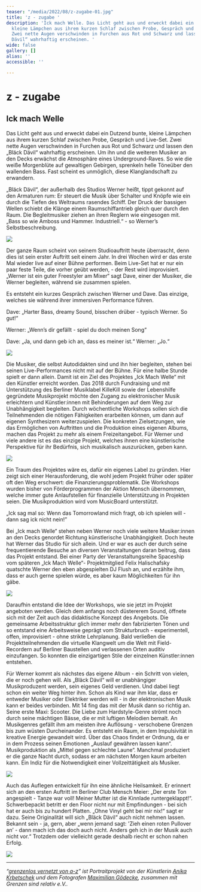 ```yaml
---
teaser: "/media/2022/08/z-zugabe-01.jpg"
title: 'z - zugabe '
description: 'Ick mach Welle. Das Licht geht aus und erweckt dabei ein Duzend bunte,
  kleine Lämpchen aus ihrem kurzen Schlaf zwischen Probe, Gespräch und Live-Set.
  Zwei nette Augen verschwinden in Furchen aus Rot und Schwarz und lassen den „Bläck
  Dävil“ wahrhaftig erscheinen. '
wide: false
gallery: []
alias: ''
accessible: ''

---
```

# z - zugabe

## Ick mach Welle

Das Licht geht aus und erweckt dabei ein Dutzend bunte, kleine Lämpchen aus ihrem kurzen Schlaf zwischen Probe, Gespräch und Live-Set. Zwei nette Augen verschwinden in Furchen aus Rot und Schwarz und lassen den „Bläck Dävil“ wahrhaftig erscheinen. Um ihn und die weiteren Musiker an den Decks erwächst die Atmosphäre eines Underground-Raves. So wie die weiße Morgenblüte auf gewaltigen Gebirgen, sprenkeln helle Töneüber den wallenden Bass. Fast scheint es unmöglich, diese Klanglandschaft zu erwandern.

„Bläck Dävil“, der außerhalb des Studios Werner heißt, tippt gekonnt auf den Armaturen rum: Er steuert die Musik über Schalter und Knöpfe wie ein durch die Tiefen des Weltraums rasendes Schiff. Der Druck der bassigen Wellen schiebt die Klänge einem Raumschiffantrieb gleich quer durch den Raum. Die Begleitmusiker ziehen an ihren Reglern wie eingesogen mit. „Bass so wie Amboss und Hammer. Industriell.“ - so Werner’s Selbstbeschreibung.

![](/media/2022/08/01-gsr-ick-mach-welle-maximilian-goedecke-photography-berlin-anika-krbetschek-01.jpg)

Der ganze Raum scheint von seinem Studioauftritt heute überrascht, denn dies ist sein erster Auftritt seit einem Jahr. In drei Wochen wird er das erste Mal wieder live auf einer Bühne performen. Beim Live-Set hat er nur ein paar feste Teile, die vorher geübt werden, - der Rest wird improvisiert. „Werner ist ein guter Freestyler am Mixer“ sagt Dave, einer der Musiker, die Werner begleiten, während sie zusammen spielen.

Es entsteht ein kurzes Gespräch zwischen Werner und Dave. Das einzige, welches sie während ihrer immersiven Performance führen.

Dave: „Harter Bass, dreamy Sound, bisschen drüber - typisch Werner. So gut!“

Werner: „Wenn’s dir gefällt - spiel du doch meinen Song“

Dave: „Ja, und dann geb ich an, dass es meiner ist.“ Werner: „Jo.“

![](/media/2022/08/02-gsr-ick-mach-welle-maximilian-goedecke-photography-berlin-anika-krbetschek-02.jpg)

Die Musiker, die selbst Autodidakten sind und ihn hier begleiten, stehen bei seinen Live-Performances nicht mit auf der Bühne. Für eine halbe Stunde spielt er dann allein. Damit ist ein Ziel des Projektes „Ick Mach Welle“ mit den Künstler erreicht worden. Das 2018 durch Fundraising und mit Unterstützung des Berliner Musiklabel KilleKill sowie der Lebenshilfe gegründete Musikprojekt möchte den Zugang zu elektronischer Musik erleichtern und Künstler:innen mit Behinderungen auf dem Weg zur Unabhängigkeit begleiten. Durch wöchentliche Workshops sollen sich die Teilnehmenden die nötigen Fähigkeiten erarbeiten können, um dann auf eigenen Synthesizern weiterzuspielen. Die konkreten Zielsetzungen, wie das Ermöglichen von Auftritten und die Produktion eines eigenen Albums, machen das Projekt zu mehr als einem Freizeitangebot. Für Werner und viele andere ist es das einzige Projekt, welches ihnen eine künstlerische Perspektive für ihr Bedürfnis, sich musikalisch auszurücken, geben kann.

![](/media/2022/08/03-gsr-ick-mach-welle-maximilian-goedecke-photography-berlin-anika-krbetschek-04.jpg)

Ein Traum des Projektes wäre es, dafür ein eigenes Label zu gründen. Hier zeigt sich einer Herausforderung, die wohl jedem Projekt früher oder später oft den Weg erschwert: die Finanzierungsproblematik. Die Workshops wurden bisher von Förderprogrammen der Aktion Mensch übernommen, welche immer gute Anlaufstellen für finanzielle Unterstützung in Projekten seien. Die Musikproduktion wird vom MusicBoard unterstützt.

„Ick sag mal so: Wenn das Tomorrowland mich fragt, ob ich spielen will - dann sag ick nicht nein!”

Bei „Ick mach Welle“ stehen neben Werner noch viele weitere Musiker:innen an den Decks genordet Richtung künstlerische Unabhängigkeit. Doch heute hat Werner das Studio für sich allein. Und er war es auch der durch seine frequentierende Besuche an diversen Veranstaltungen daran beitrug, dass das Projekt entstand. Bei einer Party der Veranstaltungsreihe Spaceship vom späteren „Ick Mach Welle“- Projektmitglied Felix Halischafsky quatschte Werner den eben abgespielten DJ Flush an, und erzählte ihm, dass er auch gerne spielen würde, es aber kaum Möglichkeiten für ihn gäbe.

![](/media/2022/08/04-gsr-ick-mach-welle-maximilian-goedecke-photography-berlin-anika-krbetschek-05.jpg)

Daraufhin entstand die Idee der Workshops, wie sie jetzt im Projekt angeboten werden. Gleich dem anfangs noch düstererem Sound, öffnete sich mit der Zeit auch das didaktische Konzept des Angebots. Die gemeinsame Arbeitsstruktur glich immer mehr den fabrizierten Tönen und so entstand eine Arbeitsweise geprägt vom Strukturbruch - experimentell, offen, improvisiert - ohne strikte Lehrplanung. Bald verließen die Projektteilnehmenden die virtuelle Klangwelt um die Welt mit Field-Recordern auf Berliner Baustellen und verlassenen Orten auditiv einzufangen. So konnten die einzigartigen Stile der einzelnen Künstler:innen entstehen.

Für Werner kommt als nächstes das eigene Album - ein Schritt von vielen, die er noch gehen will. Als „Bläck Dävil“ will er unabhängiger Musikproduzent werden, sein eigenes Geld verdienen. Und dabei liegt schon ein weiter Weg hinter ihm. Schon als Kind war ihm klar, dass er entweder Musiker oder Elektriker werden will - in der elektronischen Musik kann er beides verbinden. Mit 14 fing das mit der Musik dann so richtig an. Seine erste Maxi: Scooter. Die Liebe zum Hardstyle-Genre strömt noch durch seine mächtigen Bässe, die er mit luftigen Melodien bemalt. An Musikgenres gefällt ihm am meisten ihre Auflösung - verschobene Grenzen bis zum wüsten Durcheinander. Es entsteht ein Raum, in dem Impulsivität in kreative Energie gewandelt wird. Über das Chaos findet er Ordnung, da er in dem Prozess seinen Emotionen „Auslauf gewähren lassen kann“. Musikproduktion als „Mittel gegen schlechte Laune“. Manchmal produziert er die ganze Nacht durch, sodass er am nächsten Morgen kaum arbeiten kann. Ein Indiz für die Notwendigkeit einer Vollzeittätigkeit als Musiker.

![](/media/2022/08/05-gsr-ick-mach-welle-maximilian-goedecke-photography-berlin-anika-krbetschek-03.jpg)

Auch das Auflegen entwickelt für ihn eine ähnliche Heilsamkeit. Er erinnert sich an den ersten Auftritt im Berliner Club Mensch Meier: „Der erste Ton angespielt - Tanze war voll! Meiner Mutter ist die Kinnlade runtergeklappt!“. Schwerbepackt betritt er den Floor nicht nur mit Empfindungen - bei sich hat er auch bis zu hundert Platten. „Ohne Vinyl geht bei mir nix!“ sagt er dazu. Seine Originalität will sich „Bläck Dävil“ auch nicht nehmen lassen. Bekannt sein - ja, gern, aber „wenn jemand sagt: 'Zieh einen roten Pullover an’ - dann mach ich das doch auch nicht. Anders geh ich in der Musik auch nicht vor.“ Trotzdem oder vielleicht gerade deshalb riecht er schon nahen Erfolg.

![](/media/2022/08/06-gsr-ick-mach-welle-maximilian-goedecke-photography-berlin-anika-krbetschek-06.jpg)

***

_“_[_grenzenlos vernetzt von a-z_](https://www.grenzensindrelativ.de/aktivitaeten/gsr-medienportal/grenzenlos-vernetzt/grenzenlos-vernetzt)_” ist Portraitprojekt von der Künstlerin_ [_Anika Krbetschek_](https://www.grenzensindrelativ.de/aktivitaeten/gsr-medienportal/grenzenlos-vernetzt/www.anikakrb.com) _und dem Fotografen_ [_Maximilian Gödecke_](https://www.grenzensindrelativ.de/aktivitaeten/gsr-medienportal/grenzenlos-vernetzt/www.max-goedecke.de)_, zusammen mit Grenzen sind relativ e.V.._
